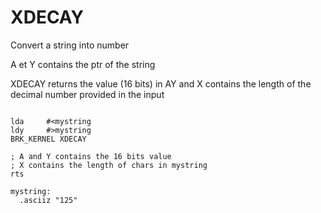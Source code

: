 # XDECAY

Convert a string into number

A et Y contains the ptr of the string

XDECAY returns the value (16 bits) in AY and X contains the length of the decimal number provided in the input

``` ca65

lda		#<mystring
ldy		#>mystring
BRK_KERNEL XDECAY

; A and Y contains the 16 bits value
; X contains the length of chars in mystring
rts

mystring:
  .asciiz "125"

```
